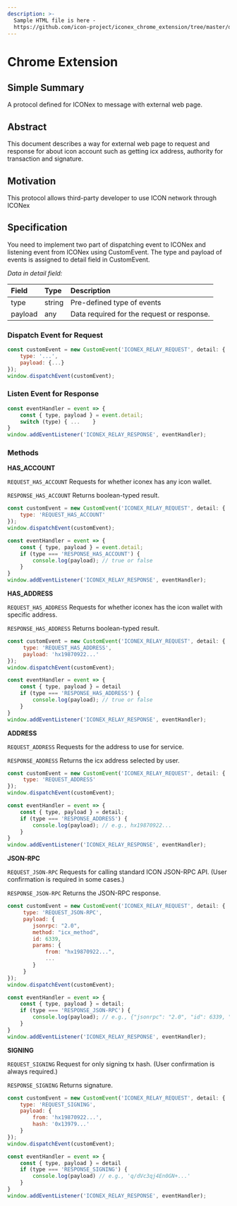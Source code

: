 ```yaml
---
description: >-
  Sample HTML file is here -
  https://github.com/icon-project/iconex_chrome_extension/tree/master/docs/iconex_connect
---
```


# Chrome Extension

## Simple Summary

A protocol defined for ICONex to message with external web page.

## Abstract

This document describes a way for external web page to request and response for about icon account such as getting icx address, authority for transaction and signature.

## Motivation

This protocol allows third-party developer to use ICON network through ICONex

## Specification

You need to implement two part of dispatching event to ICONex and listening event from ICONex using CustomEvent. The type and payload of events is assigned to detail field in CustomEvent.

_Data in detail field:_

| Field | Type | Description |
| :--- | :--- | :--- |
| type | string | Pre-defined type of events |
| payload | any | Data required for the request or response. |

### Dispatch Event for Request

```javascript
const customEvent = new CustomEvent('ICONEX_RELAY_REQUEST', detail: { 
    type: '...',
    payload: {...}
});
window.dispatchEvent(customEvent);
```

### Listen Event for Response

```javascript
const eventHandler = event => {
    const { type, payload } = event.detail;
    switch (type) { ...    }
}
window.addEventListener('ICONEX_RELAY_RESPONSE', eventHandler);
```

### Methods

**HAS\_ACCOUNT**

`REQUEST_HAS_ACCOUNT` Requests for whether iconex has any icon wallet.

`RESPONSE_HAS_ACCOUNT` Returns boolean-typed result.

```javascript
const customEvent = new CustomEvent('ICONEX_RELAY_REQUEST', detail: { 
    type: 'REQUEST_HAS_ACCOUNT'
});
window.dispatchEvent(customEvent);

const eventHandler = event => {
    const { type, payload } = event.detail;
    if (type === 'RESPONSE_HAS_ACCOUNT') {
        console.log(payload); // true or false
    }
}
window.addEventListener('ICONEX_RELAY_RESPONSE', eventHandler);
```

**HAS\_ADDRESS**

`REQUEST_HAS_ADDRESS` Requests for whether iconex has the icon wallet with specific address.

`RESPONSE_HAS_ADDRESS` Returns boolean-typed result.

```javascript
const customEvent = new CustomEvent('ICONEX_RELAY_REQUEST', detail: { 
     type: 'REQUEST_HAS_ADDRESS',
     payload: 'hx19870922...'
});
window.dispatchEvent(customEvent);

const eventHandler = event => {
    const { type, payload } = detail
    if (type === 'RESPONSE_HAS_ADDRESS') {
        console.log(payload); // true or false
    }
}
window.addEventListener('ICONEX_RELAY_RESPONSE', eventHandler);
```

**ADDRESS**

`REQUEST_ADDRESS` Requests for the address to use for service.

`RESPONSE_ADDRESS` Returns the icx address selected by user.

```javascript
const customEvent = new CustomEvent('ICONEX_RELAY_REQUEST', detail: { 
     type: 'REQUEST_ADDRESS' 
});
window.dispatchEvent(customEvent);

const eventHandler = event => {
    const { type, payload } = detail;
    if (type === 'RESPONSE_ADDRESS') {
        console.log(payload); // e.g., hx19870922...
    }    
}
window.addEventListener('ICONEX_RELAY_RESPONSE', eventHandler);
```

**JSON-RPC**

`REQUEST_JSON-RPC` Requests for calling standard ICON JSON-RPC API. \(User confirmation is required in some cases.\)

`RESPONSE_JSON-RPC` Returns the JSON-RPC response.

```javascript
const customEvent = new CustomEvent('ICONEX_RELAY_REQUEST', detail: { 
     type: 'REQUEST_JSON-RPC',
     payload: {
        jsonrpc: "2.0",
        method: "icx_method",
        id: 6339,
        params: { 
            from: "hx19870922...",
            ...
        }
     }
});
window.dispatchEvent(customEvent);

const eventHandler = event => {
    const { type, payload } = detail;
    if (type === 'RESPONSE_JSON-RPC') {
        console.log(payload); // e.g., {"jsonrpc": "2.0", "id": 6339, "result": { ... }}
    }
}
window.addEventListener('ICONEX_RELAY_RESPONSE', eventHandler);
```

**SIGNING**

`REQUEST_SIGNING` Request for only signing tx hash. \(User confirmation is always required.\)

`RESPONSE_SIGNING` Returns signature.

```javascript
const customEvent = new CustomEvent('ICONEX_RELAY_REQUEST', detail: { 
    type: 'REQUEST_SIGNING',
    payload: {
        from: 'hx19870922...',
        hash: '0x13979...'
    }
});
window.dispatchEvent(customEvent);

const eventHandler = event => {
    const { type, payload } = detail
    if (type === 'RESPONSE_SIGNING') {
        console.log(payload) // e.g., 'q/dVc3qj4En0GN+...'
    }
}
window.addEventListener('ICONEX_RELAY_RESPONSE', eventHandler);
```

